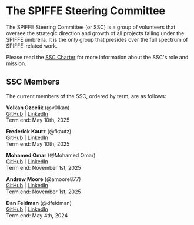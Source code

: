 # The SPIFFE Steering Committee
The SPIFFE Steering Committee (or SSC) is a group of volunteers that oversee the strategic direction and growth of all projects falling under the SPIFFE umbrella. It is the only group that presides over the full spectrum of SPIFFE-related work.

Please read the [SSC Charter](CHARTER.md) for more information about the SSC's role and mission.

## SSC Members
The current members of the SSC, ordered by term,  are as follows: 

**Volkan Ozcelik** (@v0lkan)  
[GitHub](https://github.com/v0lkan) | [LinkedIn](https://www.linkedin.com/in/volkanozcelik)  
Term end: May 10th, 2025  

**Frederick Kautz** (@fkautz)  
[GitHub](https://github.com/fkautz) | [LinkedIn](https://www.linkedin.com/in/fkautz/)  
Term end: May 10th, 2025  

**Mohamed Omar** (@Mohamed Omar)  
[GitHub](https://github.com/moe-omar) | [LinkedIn](https://www.linkedin.com/in/moeomar/)  
Term end: November 1st, 2025  

**Andrew Moore** (@amoore877)  
[GitHub](https://github.com/amoore877) | [LinkedIn](https://www.linkedin.com/in/andrew-moore-681b1114a/)  
Term end: November 1st, 2025  

**Dan Feldman** (@dfeldman)  
[GitHub](https://github.com/dfeldman) | [LinkedIn](https://www.linkedin.com/in/dfeldman)  
Term end: May 4th, 2024 
